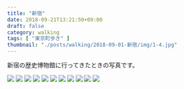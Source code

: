 ```yaml
---
title: "新宿"
date: 2018-09-21T13:21:50+09:00
draft: false
category: walking
tags: [ "東京町歩き" ]
thumbnail: "./posts/walking/2018-09-01-新宿/img/1-4.jpg"
---
```

新宿の歴史博物館に行ってきたときの写真です。  
<!--more-->
![](./img/1-1.jpg)
![](./img/1-2.jpg)
![](./img/1-3.jpg)
![](./img/1-4.jpg)
![](./img/1-5.jpg)
![](./img/1-6.jpg)
![](./img/1-7.jpg)
![](./img/1-8.jpg)
![](./img/1-9.jpg)
![](./img/1-10.jpg)
![](./img/1-11.jpg)